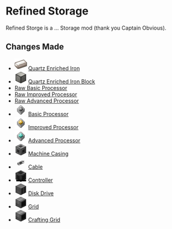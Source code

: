 Refined Storage
===============

Refined Storge is a ... Storage mod (thank you Captain Obvious).

Changes Made
------------

- ![](../img/items/refinedstorage/quartz_enriched_iron.png) [Quartz Enriched Iron](../crafts/refinedstorage/quartz_enriched_iron.md)  
- ![](../img/items/refinedstorage/quartz_enriched_iron_block.png) [Quartz Enriched Iron Block](../crafts/refinedstorage/quartz_enriched_iron.md)  
- [Raw Basic Processor](../crafts/refinedstorage/raw_processors.md)  
- [Raw Improved Processor](../crafts/refinedstorage/raw_processors.md)  
- [Raw Advanced Processor](../crafts/refinedstorage/raw_processors.md)  
- ![](../img/items/refinedstorage/processor$3.png) [Basic Processor](../crafts/refinedstorage/processors.md)  
- ![](../img/items/refinedstorage/processor$4.png) [Improved Processor](../crafts/refinedstorage/processors.md)  
- ![](../img/items/refinedstorage/processor$5.png) [Advanced Processor](../crafts/refinedstorage/processors.md)  
- ![](../img/items/refinedstorage/machine_casing.png) [Machine Casing](../crafts/refinedstorage/machine_casing.md)  
- ![](../img/items/refinedstorage/cable.png) [Cable](../crafts/refinedstorage/cable.md)  
- ![](../img/items/refinedstorage/controller.png) [Controller](../crafts/refinedstorage/controller.md)  
- ![](../img/items/refinedstorage/disk_drive.png) [Disk Drive](../crafts/refinedstorage/disk_drive.md)  
- ![](../img/items/refinedstorage/grid$0.png) [Grid](../crafts/refinedstorage/grid.md)  
- ![](../img/items/refinedstorage/grid$1.png) [Crafting Grid](../crafts/refinedstorage/crafting_grid.md)
